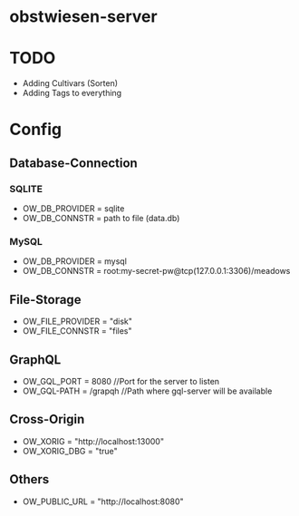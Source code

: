 # obstwiesen-server



# TODO
- Adding Cultivars (Sorten)
- Adding Tags to everything

# Config

## Database-Connection
### SQLITE
- OW_DB_PROVIDER = sqlite
- OW_DB_CONNSTR = path to file (data.db)

### MySQL
- OW_DB_PROVIDER = mysql
- OW_DB_CONNSTR = root:my-secret-pw@tcp(127.0.0.1:3306)/meadows


## File-Storage
- OW_FILE_PROVIDER = "disk"
- OW_FILE_CONNSTR = "files" 

## GraphQL
- OW_GQL_PORT = 8080 //Port for the server to listen
- OW_GQL-PATH = /grapqh //Path where gql-server will be available

## Cross-Origin
- OW_XORIG = "http://localhost:13000"
- OW_XORIG_DBG = "true"

## Others
- OW_PUBLIC_URL = "http://localhost:8080"